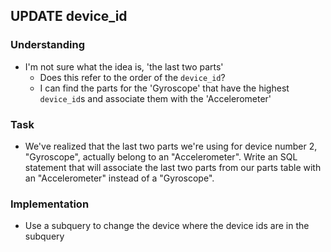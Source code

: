 ## UPDATE device_id

### Understanding
- I'm not sure what the idea is, 'the last two parts'
  + Does this refer to the order of the `device_id`?
  + I can find the parts for the 'Gyroscope' that have the highest `device_id`s and associate them with the 'Accelerometer'

### Task
- We've realized that the last two parts we're using for device number 2, "Gyroscope", actually belong to an "Accelerometer". Write an SQL statement that will associate the last two parts from our parts table with an "Accelerometer" instead of a "Gyroscope".

### Implementation
- Use a subquery to change the device where the device ids are in the subquery

